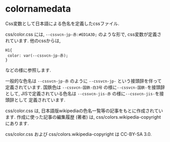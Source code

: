 # colornamedata

Css変数として日本語による色名を定義したcssファイル.

css/color.css には,
`--cssvcn-jp-赤:#ED1A3D;`
のような形で,
css変数が定義されています.
他のcssからは,
```
H1{
 color: var(--cssvcn-jp-赤);
}
```
などの様に参照します.

一般的な色名は
`--cssvcn-jp-赤`
のように
`--cssvcn-jp-`
という接頭辞を伴って定義されています.
国鉄色は
`--cssvcn-国鉄-白3号`
の様に`--cssvcn-国鉄-`を接頭辞として,
JISで定義されている色名は
`--cssvcn-jis-赤`
の様に`--cssvcn-jis-`を接頭辞として
定義されています.

css/color.css は, 日本語版wikipediaの色名一覧等の記事をもとに作成されています.
作成に使った記事の編集履歴 (著者) は, css/colors.wikipedia-copyright にあります.

css/color.css および css/colors.wikipedia-copyright は CC-BY-SA 3.0.




